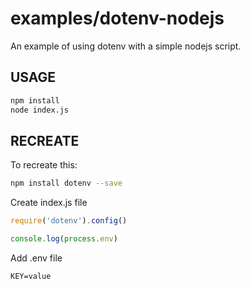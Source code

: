 # examples/dotenv-nodejs

An example of using dotenv with a simple nodejs script.

## USAGE

```bash
npm install
node index.js
```

## RECREATE

To recreate this:

```bash
npm install dotenv --save
```

Create index.js file

```js
require('dotenv').config()

console.log(process.env)
```

Add .env file

```
KEY=value
```
